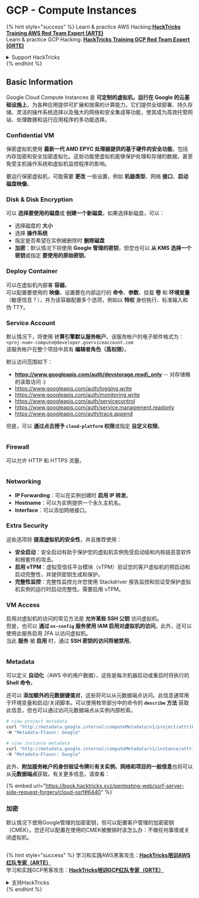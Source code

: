 # GCP - Compute Instances

{% hint style="success" %}
Learn & practice AWS Hacking:<img src="../../../../.gitbook/assets/image (1).png" alt="" data-size="line">[**HackTricks Training AWS Red Team Expert (ARTE)**](https://training.hacktricks.xyz/courses/arte)<img src="../../../../.gitbook/assets/image (1).png" alt="" data-size="line">\
Learn & practice GCP Hacking: <img src="../../../../.gitbook/assets/image (2).png" alt="" data-size="line">[**HackTricks Training GCP Red Team Expert (GRTE)**<img src="../../../../.gitbook/assets/image (2).png" alt="" data-size="line">](https://training.hacktricks.xyz/courses/grte)

<details>

<summary>Support HackTricks</summary>

* Check the [**subscription plans**](https://github.com/sponsors/carlospolop)!
* **Join the** 💬 [**Discord group**](https://discord.gg/hRep4RUj7f) or the [**telegram group**](https://t.me/peass) or **follow** us on **Twitter** 🐦 [**@hacktricks\_live**](https://twitter.com/hacktricks\_live)**.**
* **Share hacking tricks by submitting PRs to the** [**HackTricks**](https://github.com/carlospolop/hacktricks) and [**HackTricks Cloud**](https://github.com/carlospolop/hacktricks-cloud) github repos.

</details>
{% endhint %}

## Basic Information

Google Cloud Compute Instances 是 **可定制的虚拟机，运行在 Google 的云基础设施上**，为各种应用提供可扩展和按需的计算能力。它们提供全球部署、持久存储、灵活的操作系统选择以及强大的网络和安全集成等功能，使其成为高效托管网站、处理数据和运行应用程序的多功能选择。

### Confidential VM

保密虚拟机使用 **最新一代 AMD EPYC 处理器提供的基于硬件的安全功能**，包括内存加密和安全加密虚拟化。这些功能使虚拟机能够保护处理和存储的数据，甚至免受主机操作系统和虚拟机监控程序的影响。

要运行保密虚拟机，可能需要 **更改** 一些设置，例如 **机器类型**、网络 **接口**、**启动磁盘映像**。

### Disk & Disk Encryption

可以 **选择要使用的磁盘**或 **创建一个新磁盘**。如果选择新磁盘，可以：

* 选择磁盘的 **大小**
* 选择 **操作系统**
* 指定是否希望在实例被删除时 **删除磁盘**
* **加密**：默认情况下将使用 **Google 管理的密钥**，但您也可以 **从 KMS 选择一个密钥**或指定 **要使用的原始密钥**。

### Deploy Container

可以在虚拟机内部署 **容器**。\
可以配置要使用的 **映像**，设置要在内部运行的 **命令**、**参数**、挂载 **卷** 和 **环境变量**（敏感信息？），并为该容器配置多个选项，例如以 **特权** 身份执行、标准输入和伪 TTY。

### Service Account

默认情况下，将使用 **计算引擎默认服务帐户**。该服务帐户的电子邮件格式为：`<proj-num>-compute@developer.gserviceaccount.com`\
该服务帐户在整个项目中具有 **编辑者角色（高权限）**。

默认访问范围如下：

* **https://www.googleapis.com/auth/devstorage.read\_only** -- 对存储桶的读取访问 :)
* https://www.googleapis.com/auth/logging.write
* https://www.googleapis.com/auth/monitoring.write
* https://www.googleapis.com/auth/servicecontrol
* https://www.googleapis.com/auth/service.management.readonly
* https://www.googleapis.com/auth/trace.append

但是，可以 **通过点击授予 `cloud-platform` 权限**或指定 **自定义权限**。

<figure><img src="../../../../.gitbook/assets/image (327).png" alt=""><figcaption></figcaption></figure>

### Firewall

可以允许 HTTP 和 HTTPS 流量。

<figure><img src="../../../../.gitbook/assets/image (326).png" alt=""><figcaption></figcaption></figure>

### Networking

* **IP Forwarding**：可以在实例创建时 **启用 IP 转发**。
* **Hostname**：可以为实例提供一个永久主机名。
* **Interface**：可以添加网络接口。

### Extra Security

这些选项将 **提高虚拟机的安全性**，并且推荐使用：

* **安全启动**：安全启动有助于保护您的虚拟机实例免受启动级和内核级恶意软件和根套件的攻击。
* **启用 vTPM**：虚拟受信任平台模块（vTPM）验证您的客户虚拟机的预启动和启动完整性，并提供密钥生成和保护。
* **完整性监控**：完整性监控允许您使用 Stackdriver 报告监控和验证受保护虚拟机实例的运行时启动完整性。需要启用 vTPM。

### VM Access

启用对虚拟机的访问的常见方法是 **允许某些 SSH 公钥** 访问虚拟机。\
但是，也可以 **通过 `os-config` 服务使用 IAM 启用对虚拟机的访问**。此外，还可以使用此服务启用 2FA 以访问虚拟机。\
当此 **服务** 被 **启用** 时，通过 **SSH 密钥的访问将被禁用**。

<figure><img src="../../../../.gitbook/assets/image (328).png" alt=""><figcaption></figcaption></figure>

### Metadata

可以定义 **自动化**（AWS 中的用户数据），这些是每次机器启动或重启时将执行的 **Shell 命令**。

还可以 **添加额外的元数据键值对**，这些将可以从元数据端点访问。此信息通常用于环境变量和启动/关闭脚本。可以使用枚举部分中的命令的 **`describe` 方法** 获取此信息，但也可以通过访问元数据端点从实例内部检索。
```bash
# view project metadata
curl "http://metadata.google.internal/computeMetadata/v1/project/attributes/?recursive=true&alt=text" \
-H "Metadata-Flavor: Google"

# view instance metadata
curl "http://metadata.google.internal/computeMetadata/v1/instance/attributes/?recursive=true&alt=text" \
-H "Metadata-Flavor: Google"
```
此外，**附加服务帐户的身份验证令牌**和**有关实例、网络和项目的一般信息**也将可以从**元数据端点**获取。有关更多信息，请查看：

{% embed url="https://book.hacktricks.xyz/pentesting-web/ssrf-server-side-request-forgery/cloud-ssrf#6440" %}

### 加密

默认情况下使用Google管理的加密密钥，但可以配置客户管理的加密密钥（CMEK）。您还可以配置在使用的CMEK被撤销时该怎么办：不做任何事情或关闭虚拟机。

<figure><img src="../../../../.gitbook/assets/image (329).png" alt=""><figcaption></figcaption></figure>

{% hint style="success" %}
学习和实践AWS黑客攻击：<img src="../../../../.gitbook/assets/image (1).png" alt="" data-size="line">[**HackTricks培训AWS红队专家（ARTE）**](https://training.hacktricks.xyz/courses/arte)<img src="../../../../.gitbook/assets/image (1).png" alt="" data-size="line">\
学习和实践GCP黑客攻击：<img src="../../../../.gitbook/assets/image (2).png" alt="" data-size="line">[**HackTricks培训GCP红队专家（GRTE）**<img src="../../../../.gitbook/assets/image (2).png" alt="" data-size="line">](https://training.hacktricks.xyz/courses/grte)

<details>

<summary>支持HackTricks</summary>

* 查看[**订阅计划**](https://github.com/sponsors/carlospolop)!
* **加入** 💬 [**Discord群组**](https://discord.gg/hRep4RUj7f)或[**电报群组**](https://t.me/peass)或**在** **Twitter** 🐦 [**@hacktricks\_live**](https://twitter.com/hacktricks\_live)**上关注我们。**
* **通过向** [**HackTricks**](https://github.com/carlospolop/hacktricks)和[**HackTricks Cloud**](https://github.com/carlospolop/hacktricks-cloud) GitHub库提交PR来分享黑客技巧。

</details>
{% endhint %}
